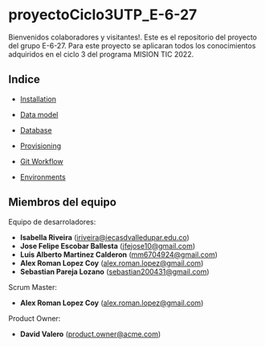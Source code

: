 # proyectoCiclo3UTP_E-6-27

Bienvenidos colaboradores y visitantes!. Este es el repositorio del proyecto del grupo E-6-27. Para este proyecto se aplicaran todos los conocimientos adquiridos en el ciclo 3 del programa MISION TIC 2022.

Indice
-------------------

  <!-- * [Installation](doc/installation.md)  -->
  * [Installation](#) 
  <!-- * [Data model](doc/model.md) -->
  * [Data model](#)
  <!-- * [Database](doc/data.md) -->
  * [Database](#)
  <!-- * [Provisioning](doc/provisioning.md) -->
  * [Provisioning](#)
  <!-- * [Git Workflow](doc/git-workflow.md) -->
  * [Git Workflow](#)
  <!-- * [Environments](doc/environments.md) -->
  * [Environments](#)

Miembros del equipo
------------

<!-- Equipo de desarroladores, (vease [contributors](../../graphs/contributors)): -->
Equipo de desarroladores:
  - **Isabella Riveira** (iriveira@iecasdvalledupar.edu.co)
  - **Jose Felipe Escobar Ballesta** (jfejose10@gmail.com)
  - **Luis Alberto Martinez Calderon** (mm6704924@gmail.com)
  - **Alex Roman Lopez Coy** (alex.roman.lopez@gmail.com)
  - **Sebastian Pareja Lozano** (sebastian200431@gmail.com)

Scrum Master:
  - **Alex Roman Lopez Coy** (alex.roman.lopez@gmail.com)

Product Owner:
  - **David Valero** (product.owner@acme.com)

